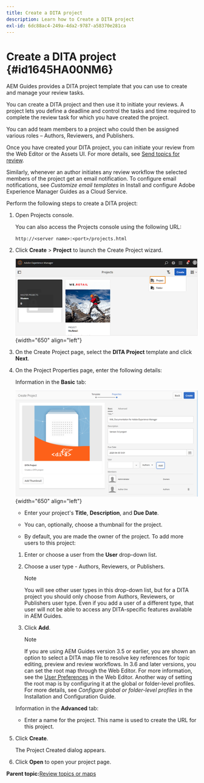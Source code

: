 ```yaml
---
title: Create a DITA project
description: Learn how to Create a DITA project
exl-id: 6dc88ac4-249a-4da2-9787-a58370e281ca
---
```

# Create a DITA project {#id1645HA00NM6}

AEM Guides provides a DITA project template that you can use to create and manage your review tasks.

You can create a DITA project and then use it to initiate your reviews. A project lets you define a deadline and control the tasks and time required to complete the review task for which you have created the project.

You can add team members to a project who could then be assigned various roles – Authors, Reviewers, and Publishers.

Once you have created your DITA project, you can initiate your review from the Web Editor or the Assets UI. For more details, see [Send topics for review](review-send-topics-for-review.md#).

Similarly, whenever an author initiates any review workflow the selected members of the project get an email notification. To configure email notifications, see *Customize email templates* in Install and configure Adobe Experience Manager Guides as a Cloud Service.

Perform the following steps to create a DITA project:

1.  Open Projects console.

    You can also access the Projects console using the following URL:

    ```http    
    http://<server name>:<port>/projects.html
    ```

1.  Click **Create** \> **Project** to launch the Create Project wizard.

    ![](images/project-console-63.png){width="650" align="left"}

1.  On the Create Project page, select the **DITA Project** template and click **Next**.

1.  On the Project Properties page, enter the following details:

    Information in the **Basic** tab:

    ![](images/create-project.png){width="650" align="left"}

    -   Enter your project's **Title**, **Description**, and **Due Date**.

    -   You can, optionally, choose a thumbnail for the project.

    -   By default, you are made the owner of the project. To add more users to this project:

    1.  Enter or choose a user from the **User** drop-down list.

    1.  Choose a user type - Authors, Reviewers, or Publishers.

        >[!NOTE]
        >
        >You will see other user types in this drop-down list, but for a DITA project you should only choose from Authors, Reviewers, or Publishers user type. Even if you add a user of a different type, that user will not be able to access any DITA-specific features available in AEM Guides.

    1.  Click **Add**.

        >[!NOTE]
        >
        >If you are using AEM Guides version 3.5 or earlier, you are shown an option to select a DITA map file to resolve key references for topic editing, preview and review workflows. In 3.6 and later versions, you can set the root map through the Web Editor. For more information, see the [User Preferences](web-editor-features.md#id2087G0P40SB) in the Web Editor. Another way of setting the root map is by configuring it at the global or folder-level profiles. For more details, see *Configure global or folder-level profiles* in the Installation and Configuration Guide.

    Information in the **Advanced** tab:

    -   Enter a name for the project. This name is used to create the URL for this project.

1.  Click **Create**.

    The Project Created dialog appears.

1.  Click **Open** to open your project page.


**Parent topic:**[Review topics or maps](review.md)
